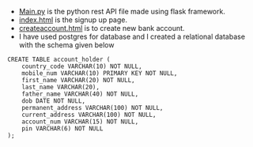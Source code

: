 - [Main.py](https://github.com/tharun-47/eunimart-bank/blob/main/main.py) is the python rest API file made using flask framework.
- [index.html](https://github.com/tharun-47/eunimart-bank/blob/main/index.html) is the signup up page.
- [createaccount.html](https://github.com/tharun-47/eunimart-bank/blob/main/create%20account.html) is to create new bank account.
- I have used postgres for database and I created a relational database with the schema given below


````
CREATE TABLE account_holder (
	country_code VARCHAR(10) NOT NULL,
	mobile_num VARCHAR(10) PRIMARY KEY NOT NULL,
	first_name VARCHAR(20) NOT NULL,
	last_name VARCHAR(20),
	father_name VARCHAR(40) NOT NULL,
	dob DATE NOT NULL,
	permanent_address VARCHAR(100) NOT NULL,
	current_address VARCHAR(100) NOT NULL,
	account_num VARCHAR(15) NOT NULL,
	pin VARCHAR(6) NOT NULL
);
````
